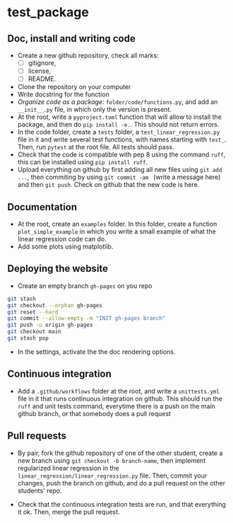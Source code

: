 # test_package



Doc, install and writing code
-----------------------------
- Create a new github repository, check all marks:
  - [ ] gitignore,
  - [ ] license,
  - [ ] README.
- Clone the repository on your computer
- Write docstring for the function
- *Organize code as a package:* `folder/code/functions.py`, and add an `__init__.py` file, in which only the version is present.
- At the root, write a `pyproject.toml` function that will allow to install the package, and then do `pip install -e.`. This should not return errors.
- In the code folder, create a `tests` folder, a `test_linear_regression.py` file in it and write several test functions, with names starting with `test_`. Then, run `pytest` at the root file. All tests should pass.
- Check that the code is compatible with pep 8 using the command `ruff`, this can be installed using `pip install ruff`.
- Upload everything on github by first adding all new files using `git add ...`, then commiting by using `git commit -am ` (write a message here) and then `git push`. Check on github that the new code is here.

Documentation 
-------------
- At the root, create an `examples` folder. In this folder, create a function `plot_simple_example` in which you write a small example of what the linear regression code can do.
- Add some plots using matplotlib. 

## Deploying the website

- Create an empty branch `gh-pages` on you repo
```bash
git stash
git checkout --orphan gh-pages
git reset --hard
git commit --allow-empty -m "INIT gh-pages branch"
git push -u origin gh-pages
git checkout main
git stash pop
```
- In the settings, activate the the doc rendering options.

## Continuous integration
- Add a `.github/workflows` folder at the root, and write a `unittests.yml` file in it that runs continuous integration on github. This should run the `ruff` and unit tests command, everytime there is a push on the main github branch, or that somebody does a pull request

## Pull requests
- By pair, fork the github repository of one of the other student, create a new branch using `git checkout -b branch-name`, then implement regularized linear regression in the `linear_regression/linear_regression.py` file. Then, commit your changes, push the branch on github, and do a pull request on the other students' repo. 

- Check that the continuous integration tests are run, and that everything it ok. Then, merge the pull request.